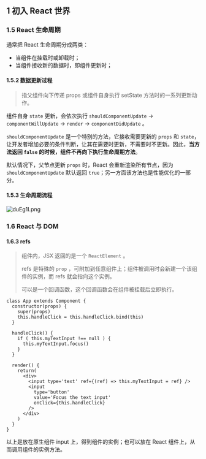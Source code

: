 ## 1 初入 React 世界

### 1.5 React 生命周期

通常把 React 生命周期分成两类：

- 当组件在挂载时或卸载时；
- 当组件接收新的数据时，即组件更新时；



#### 1.5.2 数据更新过程

> 指父组件向下传递 props 或组件自身执行 setState 方法时的一系列更新动作。

组件自身 `state` 更新，会依次执行 `shouldComponentUpdate` -> `componentWillUpdate` -> `render` -> `componentDidUpdate` 。

`shouldComponentUpdate` 是一个特别的方法，它接收需要更新的 `props` 和 `state`，让开发者增加必要的条件判断，让其在需要时更新，不需要时不更新。因此，**当方法返回 `false` 的时候，组件不再向下执行生命周期方法**。

默认情况下，父节点更新 `props` 时，React 会重新渲染所有节点，因为 `shouldComponentUpdate` 默认返回 `true`；另一方面该方法也是性能优化的一部分。



#### 1.5.3 生命周期流程

![duEg1I.png](https://s1.ax1x.com/2020/08/18/duEg1I.png)



### 1.6 React 与 DOM

#### 1.6.3 refs

> 组件内，JSX 返回的是一个 `ReactElement` 。
>
> refs 是特殊的 `prop` ，可附加到任意组件上；组件被调用时会新建一个该组件的实例，而 refs 就会指向这个实例。
>
> 可以是一个回调函数，这个回调函数会在组件被挂载后立即执行。

```react
class App extends Component {
  constructor(props) {
    super(props)
    this.handleClick = this.handleClick.bind(this)
  }

  handleClick() {
    if ( this.myTextInput !== null ) {
      this.myTextInput.focus()
    }
  }

  render() {
    return(
      <div>
        <input type='text' ref={(ref) => this.myTextInput = ref} />
        <input
          type='button'
          value='Focus the text input'
          onClick={this.handleClick}
        />
      </div>
    )
  }
}
```

以上是放在原生组件 input 上，得到组件的实例；也可以放在 React 组件上，从而调用组件的实例方法。



